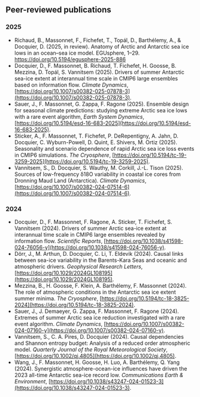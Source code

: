## Peer-reviewed publications

### 2025
- Richaud, B., Massonnet, F., Fichefet, T., Topál, D., Barthélemy, A., & Docquier, D. (2025, in review). Anatomy of Arctic and Antarctic sea ice lows in an ocean&ndash;sea ice model. EGUsphere, 1–29. https://doi.org/10.5194/egusphere-2025-886
- Docquier, D., F. Massonnet, B. Richaud, T. Fichefet, H. Goosse, B. Mezzina, D. Topál, S. Vannitsem (2025). Drivers of summer Antarctic sea-ice extent at interannual time scale in CMIP6 large ensembles based on information flow. _Climate Dynamics_, [https://doi.org/10.1007/s00382-025-07878-3](https://doi.org/10.1007/s00382-025-07878-3).
- Sauer, J., F. Massonnet, G. Zappa, F. Ragone (2025). Ensemble design for seasonal climate predictions: studying extreme Arctic sea ice lows with a rare event algorithm, _Earth System Dynamics_, [https://doi.org/10.5194/esd-16-683-2025](https://doi.org/10.5194/esd-16-683-2025).
- Sticker, A., F. Massonnet, T. Fichefet, P. DeRepentigny, A. Jahn, D. Docquier, C. Wyburn-Powell, D. Quint, E. Shivers, M. Ortiz (2025). Seasonality and scenario dependence of rapid Arctic sea ice loss events in CMIP6 simulations. _The Cryosphere_, [https://doi.org/10.5194/tc-19-3259-2025](https://doi.org/10.5194/tc-19-3259-2025). 
- Vannitsem, S., D. Docquier, S. Wauthy, M. Corkill, J.-L. Tison (2025). Sources of low-frequency δ18O variability in coastal ice cores from Dronning Maud Land (Antarctica). _Climate Dynamics_, [https://doi.org/10.1007/s00382-024-07514-6](https://doi.org/10.1007/s00382-024-07514-6).
  
### 2024

- Docquier, D., F. Massonnet, F. Ragone, A. Sticker, T. Fichefet, S. Vannitsem (2024). Drivers of summer Arctic sea-ice extent at interannual time scale in CMIP6 large ensembles revealed by information flow. _Scientific Reports_, [https://doi.org/10.1038/s41598-024-76056-y](https://doi.org/10.1038/s41598-024-76056-y).
- Dörr, J., M. Arthun, D. Docquier, C. Li, T. Eldevik (2024). Causal links between sea-ice variability in the Barents-Kara Seas and oceanic and atmospheric drivers. _Geophysical Research Letters_, [https://doi.org/10.1029/2024GL108195](https://doi.org/10.1029/2024GL108195).
- Mezzina, B., H. Goosse, F. Klein, A. Barthélemy, F. Massonnet (2024). The role of atmospheric conditions in the Antarctic sea ice extent summer minima. _The Cryosphere_, [https://doi.org/10.5194/tc-18-3825-2024](https://doi.org/10.5194/tc-18-3825-2024).
- Sauer, J., J. Demaeyer, G. Zappa, F. Massonnet, F. Ragone (2024). Extremes of summer Arctic sea ice reduction investigated with a rare event algorithm. _Climate Dynamics_, [https://doi.org/10.1007/s00382-024-07160-y](https://doi.org/10.1007/s00382-024-07160-y).
- Vannitsem, S., C. A. Pires, D. Docquier (2024). Causal dependencies and Shannon entropy budget: Analysis of a reduced order atmospheric model. _Quarterly Journal of the Royal Meteorological Society_, [https://doi.org/10.1002/qj.4805](https://doi.org/10.1002/qj.4805).
- Wang, J., F. Massonnet, H. Goosse, H. Luo, A. Barthélemy, Q. Yang (2024). Synergistic atmosphere-ocean-ice influences have driven the 2023 all-time Antarctic sea-ice record low. _Communications Earth & Environment_, [https://doi.org/10.1038/s43247-024-01523-3](https://doi.org/10.1038/s43247-024-01523-3).
